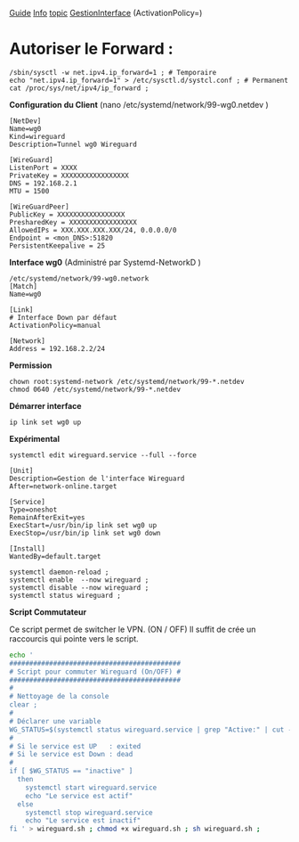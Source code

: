 [Guide](https://www.freedesktop.org/software/systemd/man/systemd.network.html)
[Info](https://github.com/systemd/systemd/blob/a2088fd025deb90839c909829e27eece40f7fce4/NEWS)
[topic](https://qastack.fr/server/753977/how-to-properly-permanent-enable-ip-forwarding-in-linux-with-systemd)
[GestionInterface](https://man.archlinux.org/man/systemd.network.5) (ActivationPolicy=)

# Autoriser le Forward :
```
/sbin/sysctl -w net.ipv4.ip_forward=1 ; # Temporaire 
echo "net.ipv4.ip_forward=1" > /etc/sysctl.d/systcl.conf ; # Permanent
cat /proc/sys/net/ipv4/ip_forward ; 
```

**Configuration du Client** (nano /etc/systemd/network/99-wg0.netdev )
```
[NetDev]
Name=wg0
Kind=wireguard
Description=Tunnel wg0 Wireguard

[WireGuard]
ListenPort = XXXX
PrivateKey = XXXXXXXXXXXXXXXXX
DNS = 192.168.2.1
MTU = 1500

[WireGuardPeer]
PublicKey = XXXXXXXXXXXXXXXXX
PresharedKey = XXXXXXXXXXXXXXXXX
AllowedIPs = XXX.XXX.XXX.XXX/24, 0.0.0.0/0
Endpoint = <mon_DNS>:51820
PersistentKeepalive = 25
```


**Interface wg0** (Administré par Systemd-NetworkD )
```
/etc/systemd/network/99-wg0.network
[Match]
Name=wg0

[Link]
# Interface Down par défaut
ActivationPolicy=manual

[Network]
Address = 192.168.2.2/24
```

**Permission**
```
chown root:systemd-network /etc/systemd/network/99-*.netdev
chmod 0640 /etc/systemd/network/99-*.netdev
```

**Démarrer interface**
```
ip link set wg0 up
```


**Expérimental**
```
systemctl edit wireguard.service --full --force
```


```
[Unit]
Description=Gestion de l'interface Wireguard
After=network-online.target

[Service]
Type=oneshot
RemainAfterExit=yes
ExecStart=/usr/bin/ip link set wg0 up
ExecStop=/usr/bin/ip link set wg0 down

[Install]
WantedBy=default.target

systemctl daemon-reload ;
systemctl enable  --now wireguard ;
systemctl disable --now wireguard ;
systemctl status wireguard ;
```


**Script Commutateur**

Ce script permet de switcher le VPN. (ON / OFF)
Il suffit de crée un raccourcis qui pointe vers le script.

````bash
echo '
###########################################
# Script pour commuter Wireguard (On/OFF) #
###########################################
#
# Nettoyage de la console
clear ;
#
# Déclarer une variable
WG_STATUS=$(systemctl status wireguard.service | grep "Active:" | cut -c14-50 | cut -d "(" -f 1)
#
# Si le service est UP   : exited
# Si le service est Down : dead
#
if [ $WG_STATUS == "inactive" ]
  then
    systemctl start wireguard.service 
    echo "Le service est actif"
  else
    systemctl stop wireguard.service
    echo "Le service est inactif"
fi ' > wireguard.sh ; chmod +x wireguard.sh ; sh wireguard.sh ;
````
